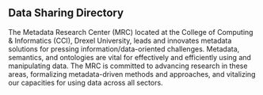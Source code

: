 ## Data Sharing Directory
The Metadata Research Center (MRC) located at the College of Computing & Informatics (CCI), Drexel University, leads and innovates metadata solutions for pressing information/data-oriented challenges. Metadata, semantics, and ontologies are vital for effectively and efficiently using and manipulating data. The MRC is committed to advancing research in these areas, formalizing metadata-driven methods and approaches, and vitalizing our capacities for using data across all sectors.